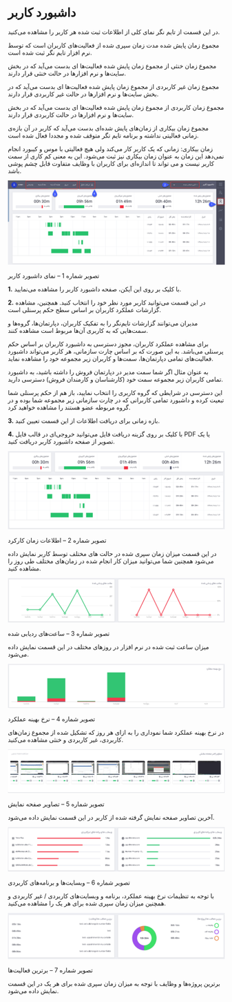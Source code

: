 # داشبورد کاربر

در این قسمت از تایم نگر نمای کلی از اطلاعات ثبت شده هر کاربر را مشاهده می‌کنید.

مجموع زمان پایش شده مدت زمان سپری شده از فعالیت‌های کاربران است که توسط نرم افزار تایم نگر ثبت شده است. 

مجموع زمان خنثی از مجموع زمان پایش شده فعالیت‌ها ای بدست می‌آید که در بخش سایت‌ها و نرم افزارها در حالت خنثی قرار دارند.

مجموع زمان غیر کاربردی از مجموع زمان پایش شده فعالیت‌ها ای بدست می‌آید که در بخش سایت‌ها و نرم افزارها در حالت غیر کاربردی قرار دارند.

مجموع زمان کاربردی از مجموع زمان پایش شده فعالیت‌ها ای بدست می‌آید که در بخش سایت‌ها و نرم افزارها در حالت کاربردی قرار دارند.

مجموع زمان بیکاری از زمان‌های پایش شده‌ای بدست می‌آید که کاربر در آن بازه‌ی زمانی فعالیتی نداشته و برنامه تایم تگر متوقف شده و مجددا فعال شده است.

زمان بیکاری: زمانی که یک کاربر کار می‌کند ولی هیچ فعالیتی با موس و کیبورد انجام نمی‌دهد این زمان به عنوان زمان بیکاری نیز ثبت می‌شود. این به معنی کم کاری از سمت کاربر نیست و می تواند تا اندازه‌ای برای کاربران با وظایف متفاوت قابل چشم پوشی باشد.

![](1.png)
 
تصویر شماره 1 – نمای داشبورد کاربر
	
**1.**	با کلیک بر روی این آیکن، صفحه داشبورد کاربر را مشاهده می‌نمایید.

**2.**	در این قسمت می‌توانید کاربر مورد نظر خود را انتخاب کنید. همچنین، مشاهده گزارشات عملکرد کاربران بر اساس سطح حکم پرسنلی است. 

مدیران می‌توانند گزارشات تایم‌نگر را به تفکیک کاربران، دپارتمان‌ها، گروه‌ها و سمت‌هایی که به کاربری آن‌ها مربوط است مشاهده کنند. 

برای مشاهده عملکرد کاربران، مجوز دسترسی به داشبورد کاربران بر اساس حکم پرسنلی می‌باشد. به این صورت که بر اساس چارت سازمانی، هر کاربر می‌تواند داشبورد فعالیت‌های تمامی دپارتمان‌ها، سمت‌ها و کاربران زیر مجموعه خود را مشاهده نماید.

به عنوان مثال اگر شما سمت مدیر در دپارتمان فروش را داشته باشید، به داشبورد تمامی کاربران زیر مجموعه سمت خود  (کارشناسان و کارمندان فروش) دسترسی دارید. 

این دسترسی در شرایطی که گروه کاربری را انتخاب نمایید، باز هم از حکم پرسنلی شما تبعیت کرده و داشبورد تمامی کاربرانی که در چارت سازمانی زیر مجموعه شما بوده و در گروه مربوطه عضو هستند را مشاهده خواهید کرد.

**3.**	بازه زمانی برای دریافت اطلاعات از این قسمت تعیین کنید.

**4.**	با کلیک بر روی گزینه دریافت فایل می‌توانید خروجی‌ای در قالب فایل  PDF یا یک تصویر از صفحه داشبورد کاربر دریافت کنید.

![](2.png)

تصویر شماره 2 – اطلاعات زمان کارکرد

در این قسمت میزان زمان سپری شده در حالت های مختلف توسط کاربر نمایش داده می‌شود همچنین شما می‌توانید میزان کار انجام شده در زمان‌های مختلف طی روز را مشاهده کنید.

![](3.png) 
 
تصویر شماره 3 – ساعت‌های ردیابی شده

میزان ساعت ثبت شده در نرم افزار در روزهای مختلف در این قسمت نمایش داده می‌شود.

![](4.png)

تصویر شماره 4 – نرخ بهینه عملکرد

در نرخ بهینه عملکرد شما نموداری را به ازای هر روز که تشکیل شده از مجموع زمان‌های کاربردی، غیر کاربردی و خنثی مشاهده می‌کنید.

![](5.png)
 
تصویر شماره 5 – تصاویر صفحه نمایش

آخرین تصاویر صفحه نمایش گرفته شده از کاربر در این قسمت نمایش داده می‌شود.

![](6.png)
 
تصویر شماره 6  – وبسایت‌ها و برنامه‌های کاربردی

با توجه به تنظیمات  نرخ بهینه عملکرد، برنامه و وبسایت‌های کاربردی / غیر کاربردی  و همچنین میزان زمان سپری شده برای هر یک را مشاهده می‌کنید.

![](7.png)
 
تصویر شماره 7  – برترین فعالیت‌ها

برترین پروژه‌ها و وظایف با توجه به میزان زمان سپری شده برای هر یک در این قسمت نمایش داده می‌شود.
